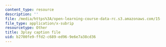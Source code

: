 ```yaml
---
content_type: resource
description: ''
file: /media/https%3A/open-learning-course-data-rc.s3.amazonaws.com/15-390-new-enterprises-spring-2013/b2700fe9ffd2c689ed969e6e7a38cd36_Xcsp0486olY.srt
file_type: application/x-subrip
resourcetype: Other
title: 3play caption file
uid: b2700fe9-ffd2-c689-ed96-9e6e7a38cd36
---
```

